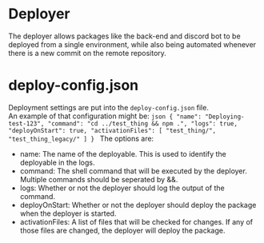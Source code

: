 # Deployer
The deployer allows packages like the back-end and discord bot to be deployed from a single environment, while also being automated whenever there is a new commit on the remote repository.

# deploy-config.json
Deployment settings are put into the `deploy-config.json` file. \
An example of that configuration might be:
`json
{
    "name": "Deploying-test-123",
    "command": "cd ../test_thing && npm .",
    "logs": true,
    "deployOnStart": true,
    "activationFiles": [
        "test_thing/",
        "test_thing_legacy/"
    ]
}
`
The options are:
* name: The name of the deployable. This is used to identify the deployable in the logs.
* command: The shell command that will be executed by the deployer. Multiple commands should be seperated by &&.
* logs: Whether or not the deployer should log the output of the command.
* deployOnStart: Whether or not the deployer should deploy the package when the deployer is started.
* activationFiles: A list of files that will be checked for changes. If any of those files are changed, the deployer will deploy the package.